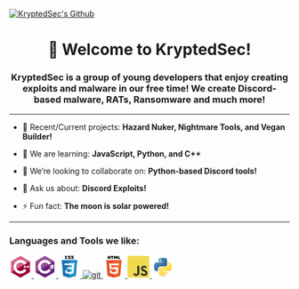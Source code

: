<a href="https://me.krypt.fun" target="_blank" allign="center"> <img src="https://cdn.discordapp.com/attachments/908499621616169021/959190838133538866/kryptedsecbannar.gif?size=4096" alt="KryptedSec's Github"/></a>
<h1 align="center">👋 Welcome to KryptedSec!</h1>
<h3 align="center">KryptedSec is a group of young developers that enjoy creating exploits and malware in our free time! We create Discord-based malware, RATs, Ransomware and much more!</h3>

---

- 🔭 Recent/Current projects: **Hazard Nuker, Nightmare Tools, and Vegan Builder!**

- 🌱 We are learning: **JavaScript, Python, and C++**

- 👯 We’re looking to collaborate on: **Python-based Discord tools!**

- 💬 Ask us about: **Discord Exploits!**

- ⚡ Fun fact: **The moon is solar powered!**

---

<h3 align="left">Languages and Tools we like:</h3>
<p align="left"> <a href="https://www.w3schools.com/cpp/" target="_blank" rel="noreferrer"> <img src="https://raw.githubusercontent.com/devicons/devicon/master/icons/cplusplus/cplusplus-original.svg" alt="cplusplus" width="40" height="40"/> </a> <a href="https://www.w3schools.com/cs/" target="_blank" rel="noreferrer"> <img src="https://raw.githubusercontent.com/devicons/devicon/master/icons/csharp/csharp-original.svg" alt="csharp" width="40" height="40"/> </a> <a href="https://www.w3schools.com/css/" target="_blank" rel="noreferrer"> <img src="https://raw.githubusercontent.com/devicons/devicon/master/icons/css3/css3-original-wordmark.svg" alt="css3" width="40" height="40"/> </a> <a href="https://git-scm.com/" target="_blank" rel="noreferrer"> <img src="https://www.vectorlogo.zone/logos/git-scm/git-scm-icon.svg" alt="git" width="40" height="40"/> </a> <a href="https://www.w3.org/html/" target="_blank" rel="noreferrer"> <img src="https://raw.githubusercontent.com/devicons/devicon/master/icons/html5/html5-original-wordmark.svg" alt="html5" width="40" height="40"/> </a> <a href="https://developer.mozilla.org/en-US/docs/Web/JavaScript" target="_blank" rel="noreferrer"> <img src="https://raw.githubusercontent.com/devicons/devicon/master/icons/javascript/javascript-original.svg" alt="javascript" width="40" height="40"/> </a> <a href="https://www.python.org" target="_blank" rel="noreferrer"> <img src="https://raw.githubusercontent.com/devicons/devicon/master/icons/python/python-original.svg" alt="python" width="40" height="40"/> </a> </p>
